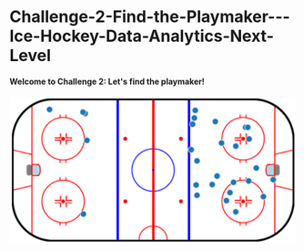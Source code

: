 # Challenge-2-Find-the-Playmaker---Ice-Hockey-Data-Analytics-Next-Level

#### Welcome to Challenge 2: Let's find the playmaker! 

![Hockey Rink](./hockey.png)